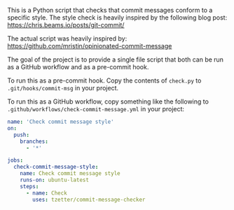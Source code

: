 This is a Python script that checks that commit messages conform to a specific style. The style check is heavily inspired by the following blog post: https://chris.beams.io/posts/git-commit/

The actual script was heavily inspired by: https://github.com/mristin/opinionated-commit-message

The goal of the project is to provide a single file script that both can be run as a GitHub workflow and as a pre-commit hook.

To run this as a pre-commit hook. Copy the contents of `check.py` to `.git/hooks/commit-msg` in your project.

To run this as a GitHub workflow, copy something like the following to `.github/workflows/check-commit-message.yml` in your project:

```yml
name: 'Check commit message style'
on:
  push:
    branches:
      - '*'

jobs:
  check-commit-message-style:
    name: Check commit message style
    runs-on: ubuntu-latest
    steps:
      - name: Check
        uses: tzetter/commit-message-checker
```

